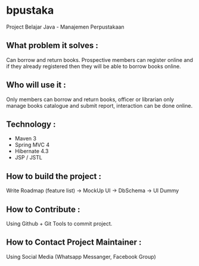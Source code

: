 # bpustaka
  Project Belajar Java - Manajemen Perpustakaan

## What problem it solves :
   Can borrow and return books. Prospective members can register online and if they already registered then they will be able to borrow books online.

## Who will use it :
   Only members can borrow and return books, officer or librarian only manage books catalogue and submit report, interaction can be done online.

## Technology :
   - Maven 3  
   - Spring MVC 4  
   - Hibernate 4.3
   - JSP / JSTL

## How to build the project : 
   Write Roadmap (feature list) -> MockUp UI -> DbSchema -> UI Dummy

## How to Contribute :
   Using Github + Git Tools to commit project.

## How to Contact Project Maintainer : 
   Using Social Media (Whatsapp Messanger, Facebook Group)
